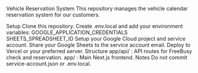 Vehicle Reservation System
This repository manages the vehicle calendar reservation system for our customers.

Setup
Clone this repository.
Create .env.local and add your environment variables:
GOOGLE_APPLICATION_CREDENTIALS
SHEETS_SPREADSHEET_ID
Setup your Google Cloud project and service account.
Share your Google Sheets to the service account email.
Deploy to Vercel or your preferred server.
Structure
app/api/ : API routes for FreeBusy check and reservation.
app/ : Main Next.js frontend.
Notes
Do not commit service-account.json or .env.local.